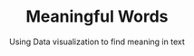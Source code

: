 ---
title: Meaningful Words
subtitle: Using Data visualization to find meaning in text
layout: default
modal-id: 1
img: meaningful-words.png
thumbnail: meaningful-words.png
alt: image-alt
livelink: https://th0r0nd0r.github.io/FallSafe/
learnmore: https://github.com/th0r0nd0r/FallSafe

description: My hand-rolled physics engine models a dynamic rope using vanilla JavaScript with no external libraries. The simulation tests the strength of climbing protection in a lead fall.

---